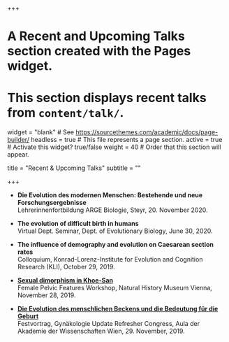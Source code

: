 +++
# A Recent and Upcoming Talks section created with the Pages widget.
# This section displays recent talks from `content/talk/`.

widget = "blank"  # See https://sourcethemes.com/academic/docs/page-builder/
headless = true  # This file represents a page section.
active = true  # Activate this widget? true/false
weight = 40  # Order that this section will appear.

title = "Recent & Upcoming Talks"
subtitle = ""

+++
- **Die Evolution des modernen Menschen: Bestehende und neue Forschungsergebnisse**  
Lehrerinnenfortbildung ARGE Biologie, Steyr, 20. November 2020.

- **The evolution of difficult birth in humans**  
Virtual Dept. Seminar, Dept. of Evolutionary Biology, June 30, 2020.

- **The influence of demography and evolution on Caesarean section rates**  
Colloquium, Konrad-Lorenz-Institute for Evolution and Cognition Research (KLI), October 29, 2019.

- [**Sexual dimorphism in Khoe-San**](https://www.orea.oeaw.ac.at/en/events/event-detail/article/female-pelvic-features/)    
Female Pelvic Features Workshop, Natural History Museum Vienna, November 28, 2019.

- [**Die Evolution des menschlichen Beckens und die Bedeutung für die Geburt**](https://www.fomf.at/gynaekologie-update-refresher-wien-1119#fomf-program)    
Festvortrag, Gynäkologie Update Refresher Congress, Aula der Akademie der Wissenschaften Wien, 29. November, 2019.




